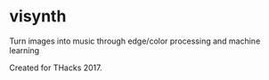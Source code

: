 # visynth

Turn images into music through edge/color processing and machine learning

Created for THacks 2017.
